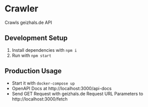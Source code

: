 # Crawler
Crawls geizhals.de API

## Development Setup
1. Install dependencies with `npm i`
2. Run with `npm start`

## Production Usage
- Start it with `docker-compose up`
- OpenAPI Docs at http://localhost:3000/api-docs
- Send GET Request with geizhals.de Request URL Parameters to http://localhost:3000/fetch